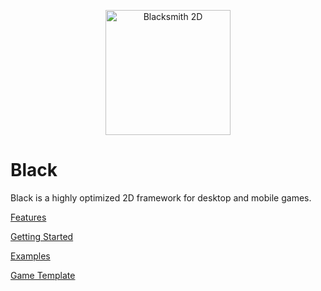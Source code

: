 <p align="center">
  <a href="http://blacksmith2d.io">
    <img alt="Blacksmith 2D" src="http://blacksmith2d.io/content/branding/icon.svg" width="200" />
  </a>
</p>

# Black

Black is a highly optimized 2D framework for desktop and mobile games.  

[Features](http://blacksmith2d.io/#features)

[Getting Started](http://blacksmith2d.io/Docs/Tutorials/Getting%20Started)

[Examples](http://blacksmith2d.io/Docs/Examples)

[Game Template](http://github.com/MassiveHeights/Black-Template)